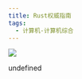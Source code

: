 ```yaml
---
title: Rust权威指南
tags:
  - 计算机-计算机综合
---
```


![](https://cdn.weread.qq.com/weread/cover/17/YueWen_32435929/s_YueWen_32435929.jpg)

undefined